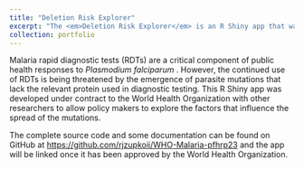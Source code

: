 ```yaml
---
title: "Deletion Risk Explorer"
excerpt: "The <em>Deletion Risk Explorer</em> is an R Shiny app that was developed for the World Health Organization to allow policy makers to explore how countries may be at risk of rapid diagnostic test failures based policy and environmental changes.<br /><br /><img src='images/deletion-risk.png'>"
collection: portfolio
---
```


Malaria rapid diagnostic tests (RDTs) are a critical component of public health responses to <em>Plasmodium falciparum </em>. However, the continued use of RDTs is being threatened by the emergence of parasite mutations that lack the relevant protein used in diagnostic testing. This R Shiny app was developed under contract to the World Health Organization with other researchers to allow policy makers to explore the factors that influence the spread of the mutations.

The complete source code and some documentation can be found on GitHub at https://github.com/rjzupkoii/WHO-Malaria-pfhrp23 and the app will be linked once it has been approved by the World Health Organization.
